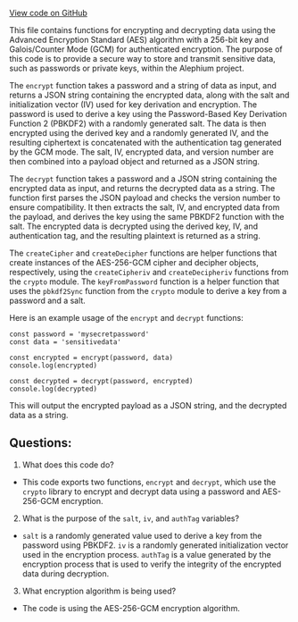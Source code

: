 [View code on GitHub](https://github.com/alephium/alephium-web3/packages/web3-wallet/src/password-crypto.ts)

This file contains functions for encrypting and decrypting data using the Advanced Encryption Standard (AES) algorithm with a 256-bit key and Galois/Counter Mode (GCM) for authenticated encryption. The purpose of this code is to provide a secure way to store and transmit sensitive data, such as passwords or private keys, within the Alephium project.

The `encrypt` function takes a password and a string of data as input, and returns a JSON string containing the encrypted data, along with the salt and initialization vector (IV) used for key derivation and encryption. The password is used to derive a key using the Password-Based Key Derivation Function 2 (PBKDF2) with a randomly generated salt. The data is then encrypted using the derived key and a randomly generated IV, and the resulting ciphertext is concatenated with the authentication tag generated by the GCM mode. The salt, IV, encrypted data, and version number are then combined into a payload object and returned as a JSON string.

The `decrypt` function takes a password and a JSON string containing the encrypted data as input, and returns the decrypted data as a string. The function first parses the JSON payload and checks the version number to ensure compatibility. It then extracts the salt, IV, and encrypted data from the payload, and derives the key using the same PBKDF2 function with the salt. The encrypted data is decrypted using the derived key, IV, and authentication tag, and the resulting plaintext is returned as a string.

The `createCipher` and `createDecipher` functions are helper functions that create instances of the AES-256-GCM cipher and decipher objects, respectively, using the `createCipheriv` and `createDecipheriv` functions from the `crypto` module. The `keyFromPassword` function is a helper function that uses the `pbkdf2Sync` function from the `crypto` module to derive a key from a password and a salt.

Here is an example usage of the `encrypt` and `decrypt` functions:

```
const password = 'mysecretpassword'
const data = 'sensitivedata'

const encrypted = encrypt(password, data)
console.log(encrypted)

const decrypted = decrypt(password, encrypted)
console.log(decrypted)
```

This will output the encrypted payload as a JSON string, and the decrypted data as a string.
## Questions: 
 1. What does this code do?
- This code exports two functions, `encrypt` and `decrypt`, which use the `crypto` library to encrypt and decrypt data using a password and AES-256-GCM encryption.

2. What is the purpose of the `salt`, `iv`, and `authTag` variables?
- `salt` is a randomly generated value used to derive a key from the password using PBKDF2. `iv` is a randomly generated initialization vector used in the encryption process. `authTag` is a value generated by the encryption process that is used to verify the integrity of the encrypted data during decryption.

3. What encryption algorithm is being used?
- The code is using the AES-256-GCM encryption algorithm.